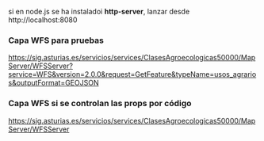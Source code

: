 si en node.js se ha instaladoi **http-server**, lanzar desde http://localhost:8080

### Capa WFS para pruebas
https://sig.asturias.es/servicios/services/ClasesAgroecologicas50000/MapServer/WFSServer?service=WFS&version=2.0.0&request=GetFeature&typeName=usos_agrarios&outputFormat=GEOJSON

### Capa WFS si se controlan las props por código
https://sig.asturias.es/servicios/services/ClasesAgroecologicas50000/MapServer/WFSServer